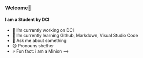 ### Welcome👋
#### I am a Student by DCI

- 🔭 I’m currently working on DCI
- 🌱 I’m currently learning Github, Markdown, Visual Studio Code
- 💬 Ask me about something
- 😄 Pronouns she/her
- ⚡ Fun fact: i am a Minion
-->
